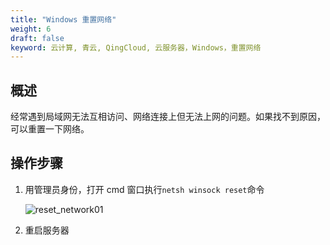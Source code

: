 ```yaml
---
title: "Windows 重置网络"
weight: 6
draft: false
keyword: 云计算, 青云, QingCloud, 云服务器，Windows，重置网络
---
```


## 概述

经常遇到局域网无法互相访问、网络连接上但无法上网的问题。如果找不到原因，可以重置一下网络。

## 操作步骤

1. 用管理员身份，打开 cmd 窗口执行`netsh winsock reset`命令

   ![reset_network01](../../../_images/reset_network01.jpg)

2. 重启服务器





